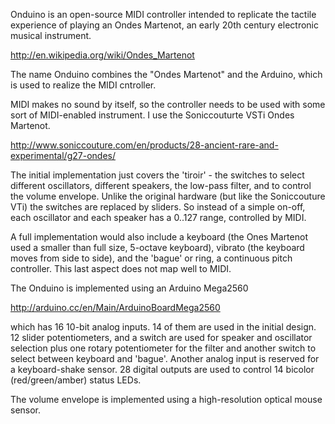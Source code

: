 Onduino is an open-source MIDI controller intended to replicate the 
tactile experience of playing an Ondes Martenot, an early 20th 
century electronic musical instrument.

http://en.wikipedia.org/wiki/Ondes_Martenot

The name Onduino combines the "Ondes Martenot" and the Arduino, which 
is used to realize the MIDI cntroller.

MIDI makes no sound by itself, so the controller needs to be used with 
some sort of MIDI-enabled instrument. I use the Soniccouturte VSTi 
Ondes Martenot.

http://www.soniccouture.com/en/products/28-ancient-rare-and-experimental/g27-ondes/

The initial implementation just covers the 'tiroir' - the switches to select 
different oscillators, different speakers, the low-pass filter, and to control 
the volume envelope. Unlike the original hardware (but like the Soniccouture VTi) 
the switches are replaced by sliders. So instead of a simple on-off, each oscillator 
and each speaker has a 0..127 range, controlled by MIDI.

A full implementation would also include a keyboard (the Ones Martenot 
used a smaller than full size, 5-octave keyboard), vibrato (the keyboard 
moves from side to side), and the 'bague' or ring, a continuous pitch controller.
This last aspect does not map well to MIDI.

The Onduino is implemented using an Arduino Mega2560

http://arduino.cc/en/Main/ArduinoBoardMega2560

which has 16 10-bit analog inputs. 14 of them are used in the initial design.
12 slider potentiometers, and a switch are used for speaker and oscillator 
selection plus one rotary potentiometer for the filter and another switch to 
select between keyboard and 'bague'. Another analog input is reserved for 
a keyboard-shake sensor. 28 digital outputs are used to control 14 bicolor
(red/green/amber) status LEDs.

The volume envelope is implemented using a high-resolution optical mouse
sensor.

